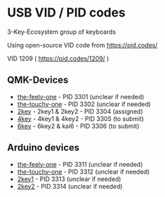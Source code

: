 # USB VID / PID codes

3-Key-Ecosystem group of keyboards

Using open-source VID code from https://pid.codes/

VID 1209 ( https://pid.codes/1209/ )

## QMK-Devices

* [the-feely-one](/the-feely-one/) - PID 3301 (unclear if needed)
* [the-touchy-one](/the-touchy-one/) - PID 3302 (unclear if needed)
* [2key](/2key/) - 2key1 & 2key2 - PID 3304 (assigned)
* [4key](/4key/) - 4key1 & 4key2 - PID 3305 (to submit)
* [6key](/6key/) - 6key2 & kai6 - PID 3306 (to submit)

## Arduino devices

* [the-feely-one](/the-feely-one/) - PID 3311 (unclear if needed)
* [the-touchy-one](the-touchy-one/) - PID 3312 (unclear if needed)
* [2key1](/2key/2key1/) - PID 3313 (unclear if needed)
* [2key2](/2key/2key2/) - PID 3314 (unclear if needed)
